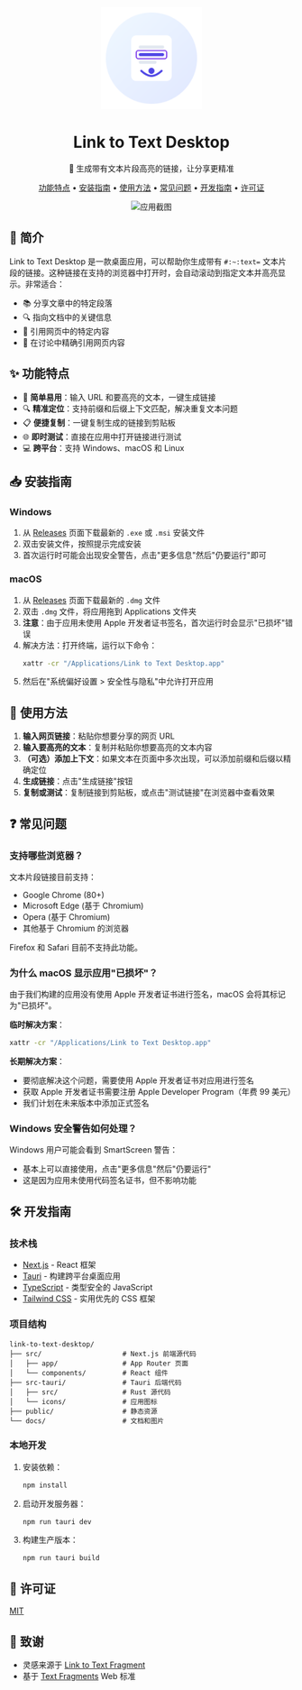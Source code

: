 <div align="center">
  <img src="docs/images/logo.svg" alt="Link to Text Desktop Logo" width="180" />
  <h1>Link to Text Desktop</h1>
  <p>🔗 生成带有文本片段高亮的链接，让分享更精准</p>
  <p>
    <a href="#功能特点">功能特点</a> •
    <a href="#安装指南">安装指南</a> •
    <a href="#使用方法">使用方法</a> •
    <a href="#常见问题">常见问题</a> •
    <a href="#开发指南">开发指南</a> •
    <a href="#许可证">许可证</a>
  </p>
  <p>
    <img src="docs/images/LinktoText.png" alt="应用截图" width="700" />
  </p>
</div>

## 📖 简介

Link to Text Desktop 是一款桌面应用，可以帮助你生成带有 `#:~:text=` 文本片段的链接。这种链接在支持的浏览器中打开时，会自动滚动到指定文本并高亮显示。非常适合：

- 📚 分享文章中的特定段落
- 🔍 指向文档中的关键信息
- 📝 引用网页中的特定内容
- 💬 在讨论中精确引用网页内容

## ✨ 功能特点

- 🚀 **简单易用**：输入 URL 和要高亮的文本，一键生成链接
- 🔍 **精准定位**：支持前缀和后缀上下文匹配，解决重复文本问题
- 📋 **便捷复制**：一键复制生成的链接到剪贴板
- 🌐 **即时测试**：直接在应用中打开链接进行测试
- 💻 **跨平台**：支持 Windows、macOS 和 Linux

## 📥 安装指南

### Windows

1. 从 [Releases](https://github.com/Glidema/link-to-text-desktop/releases) 页面下载最新的 `.exe` 或 `.msi` 安装文件
2. 双击安装文件，按照提示完成安装
3. 首次运行时可能会出现安全警告，点击"更多信息"然后"仍要运行"即可

### macOS

1. 从 [Releases](https://github.com/Glidema/link-to-text-desktop/releases) 页面下载最新的 `.dmg` 文件
2. 双击 `.dmg` 文件，将应用拖到 Applications 文件夹
3. **注意**：由于应用未使用 Apple 开发者证书签名，首次运行时会显示"已损坏"错误
4. 解决方法：打开终端，运行以下命令：
   ```bash
   xattr -cr "/Applications/Link to Text Desktop.app"
   ```
5. 然后在"系统偏好设置 > 安全性与隐私"中允许打开应用


## 🚀 使用方法

1. **输入网页链接**：粘贴你想要分享的网页 URL
2. **输入要高亮的文本**：复制并粘贴你想要高亮的文本内容
3. **（可选）添加上下文**：如果文本在页面中多次出现，可以添加前缀和后缀以精确定位
4. **生成链接**：点击"生成链接"按钮
5. **复制或测试**：复制链接到剪贴板，或点击"测试链接"在浏览器中查看效果

## ❓ 常见问题

### 支持哪些浏览器？

文本片段链接目前支持：
- Google Chrome (80+)
- Microsoft Edge (基于 Chromium)
- Opera (基于 Chromium)
- 其他基于 Chromium 的浏览器

Firefox 和 Safari 目前不支持此功能。

### 为什么 macOS 显示应用"已损坏"？

由于我们构建的应用没有使用 Apple 开发者证书进行签名，macOS 会将其标记为"已损坏"。

**临时解决方案**：
```bash
xattr -cr "/Applications/Link to Text Desktop.app"
```

**长期解决方案**：
* 要彻底解决这个问题，需要使用 Apple 开发者证书对应用进行签名
* 获取 Apple 开发者证书需要注册 Apple Developer Program（年费 99 美元）
* 我们计划在未来版本中添加正式签名

### Windows 安全警告如何处理？

Windows 用户可能会看到 SmartScreen 警告：
* 基本上可以直接使用，点击"更多信息"然后"仍要运行"
* 这是因为应用未使用代码签名证书，但不影响功能

## 🛠️ 开发指南

### 技术栈

- [Next.js](https://nextjs.org/) - React 框架
- [Tauri](https://tauri.app/) - 构建跨平台桌面应用
- [TypeScript](https://www.typescriptlang.org/) - 类型安全的 JavaScript
- [Tailwind CSS](https://tailwindcss.com/) - 实用优先的 CSS 框架

### 项目结构

```
link-to-text-desktop/
├── src/                    # Next.js 前端源代码
│   ├── app/                # App Router 页面
│   └── components/         # React 组件
├── src-tauri/              # Tauri 后端代码
│   ├── src/                # Rust 源代码
│   └── icons/              # 应用图标
├── public/                 # 静态资源
└── docs/                   # 文档和图片
```

### 本地开发

1. 安装依赖：
   ```bash
   npm install
   ```

2. 启动开发服务器：
   ```bash
   npm run tauri dev
   ```

3. 构建生产版本：
   ```bash
   npm run tauri build
   ```

## 📄 许可证

[MIT](LICENSE)

## 🙏 致谢

- 灵感来源于 [Link to Text Fragment](https://github.com/link-to-text/link-to-text.github.io)
- 基于 [Text Fragments](https://wicg.github.io/scroll-to-text-fragment/) Web 标准 